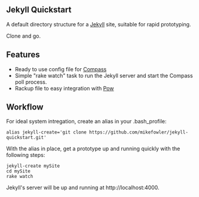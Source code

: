## Jekyll Quickstart

A default directory structure for a [Jekyll](https://github.com/mojombo/jekyll) site, suitable for rapid prototyping.

Clone and go.

## Features

  * Ready to use config file for [Compass](http://compass-style.org)
  * Simple "rake watch" task to run the Jekyll server and start the Compass poll process.
  * Rackup file to easy integration with [Pow](http://pow.cx/)

## Workflow

For ideal system intregation, create an alias in your .bash_profile:

`alias jekyll-create='git clone https://github.com/mikefowler/jekyll-quickstart.git'`

With the alias in place, get a prototype up and running quickly with the following steps:

```
jekyll-create mySite
cd mySite
rake watch
```

Jekyll's server will be up and running at http://localhost:4000.